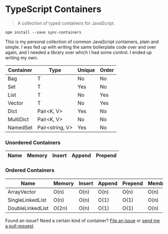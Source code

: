 TypeScript Containers
=====================

> A collection of typed containers for JavaScript.

```
npm install --save sync-containers
```

This is my personal collection of common JavaScript containers, plain and simple.
I was fed up with writing the same boilerplate code over and over again, and I
needed a library over which I had some control. I ended up writing my own.

| Container        | Type                  | Unique | Order     |
|------------------|-----------------------|--------|------------
| Bag              | T                     | No     | No        |
| Set              | T                     | Yes    | No        |
| List             | T                     | No     | Yes       |
| Vector           | T                     | No     | Yes       |
| Dict             | Pair&lt;K, V&gt;      | Yes    | No        |
| MultiDict        | Pair&lt;K, V&gt;      | No     | No        |
| NamedSet         | Pair&lt;string, V&gt; | Yes    | No        |

### Unordered Containers

| Name           | Memory | Insert | Append | Prepend
|----------------|--------|--------|--------|-------------

### Ordered Containers

| Name              | Memory  | Insert  | Append  | Prepend | Member | Ref  | Next | Prev | 
|-------------------|---------|---------|---------|---------|--------|------|------|------|
| ArrayVector       | O(n)    | O(n)    | O(n)    | O(n)    | O(n)   | O(1) | O(1) | O(1) | 
| SingleLinkedList  | O(n)    | O(n)    | O(1)    | O(1)    | O(n)   | O(n) | O(1) | O(n) |
| DoubleLinkedList  | O(2n)   | O(n)    | O(1)    | O(1)    | O(n)   | O(n) | O(1) | O(1) |

Found an issue? Need a certain kind of container? [File an
issue](https://github.com/samvv/typescript-containers/issues) or [send me a
pull request](https://github.com/samvv/typescript-containers/pulls).

